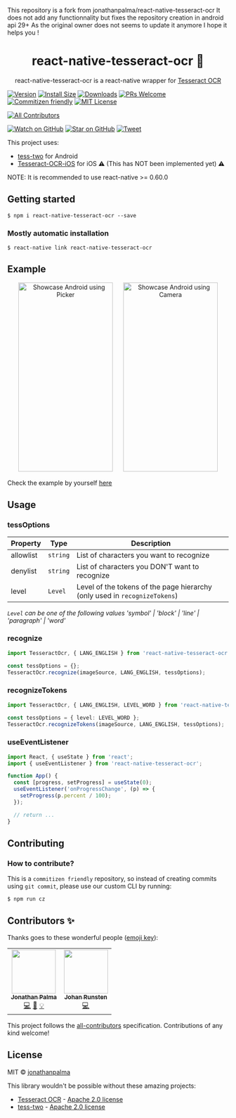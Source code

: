 This repository is a fork from jonathanpalma/react-native-tesseract-ocr
It does not add any functionnality but fixes the repository creation in android api 29+
As the original owner does not seems to update it anymore I hope it helps you !


<div align="center">
  <h1>react-native-tesseract-ocr 👀</h1>
  <p>
  react-native-tesseract-ocr is a react-native wrapper for <a href="https://github.com/tesseract-ocr">Tesseract OCR</a>
  </p>
</div>

[![Version][version-badge]][package]
[![Install Size][size-badge]][package-size]
[![Downloads][downloads-badge]][npmcharts]
[![PRs Welcome][prs-badge]][prs]
[![Commitizen friendly][cz-badge]][cz]
[![MIT License][license-badge]][license]
<!-- ALL-CONTRIBUTORS-BADGE:START - Do not remove or modify this section -->
[![All Contributors](https://img.shields.io/badge/all_contributors-3-orange.svg?style=flat-square)](#contributors-)
<!-- ALL-CONTRIBUTORS-BADGE:END -->

[![Watch on GitHub][github-watch-badge]][github-watch]
[![Star on GitHub][github-star-badge]][github-star]
[![Tweet][twitter-badge]][twitter]

This project uses:

- [tess-two][url-tess-and] for Android
- [Tesseract-OCR-iOS][url-tess-ios] for iOS ⚠️ (This has NOT been implemented yet) ⚠️

NOTE: It is recommended to use react-native >= 0.60.0

## Getting started

`$ npm i react-native-tesseract-ocr --save`

### Mostly automatic installation

`$ react-native link react-native-tesseract-ocr`


## Example


<div align="center">
  <img src="https://raw.githubusercontent.com/jonathanpalma/react-native-tesseract-ocr/master/example/showcase.android.picker.gif" alt="Showcase Android using Picker" width="215" height="430" style="margin: 0px 10px" />
  <img src="https://raw.githubusercontent.com/jonathanpalma/react-native-tesseract-ocr/master/example/showcase.android.camera.gif" alt="Showcase Android using Camera" width="215" height="430" style="margin: 0px 10px" />
</div>

Check the example by yourself [here][url-example]

## Usage

### tessOptions

| Property  | Type     | Description                                                                |
| --------- | -------- | -------------------------------------------------------------------------- |
| allowlist | `string` | List of characters you want to recognize                                   |
| denylist  | `string` | List of characters you DON'T want to recognize                             |
| level     | `Level`  | Level of the tokens of the page hierarchy (only used in `recognizeTokens`) |

_`Level` can be one of the following values 'symbol' | 'block' | 'line' | 'paragraph' | 'word'_

### recognize

```typescript
import TesseractOcr, { LANG_ENGLISH } from 'react-native-tesseract-ocr';

const tessOptions = {};
TesseractOcr.recognize(imageSource, LANG_ENGLISH, tessOptions);
```

### recognizeTokens

```typescript
import TesseractOcr, { LANG_ENGLISH, LEVEL_WORD } from 'react-native-tesseract-ocr';

const tessOptions = { level: LEVEL_WORD };
TesseractOcr.recognizeTokens(imageSource, LANG_ENGLISH, tessOptions);
```


### useEventListener

```typescript
import React, { useState } from 'react';
import { useEventListener } from 'react-native-tesseract-ocr';

function App() {
  const [progress, setProgress] = useState(0);
  useEventListener('onProgressChange', (p) => {
    setProgress(p.percent / 100);
  });

  // return ...
}
```



## Contributing

### How to contribute?

This is a `commitizen friendly` repository, so instead of creating commits using `git commit`, please use our custom CLI by running:

`$ npm run cz`

## Contributors ✨

Thanks goes to these wonderful people ([emoji key](https://allcontributors.org/docs/en/emoji-key)):

<!-- ALL-CONTRIBUTORS-LIST:START - Do not remove or modify this section -->
<!-- prettier-ignore-start -->
<!-- markdownlint-disable -->
<table>
  <tr>
    <td align="center"><a href="http://jonathanpalma.me"><img src="https://avatars3.githubusercontent.com/u/12414771?v=4" width="100px;" alt=""/><br /><sub><b>Jonathan Palma</b></sub></a><br /><a href="https://github.com/jonathanpalma/react-native-tesseract-ocr/commits?author=jonathanpalma" title="Code">💻</a> <a href="https://github.com/jonathanpalma/react-native-tesseract-ocr/commits?author=jonathanpalma" title="Documentation">📖</a> <a href="#example-jonathanpalma" title="Examples">💡</a></td>
    <td align="center"><a href="https://github.com/jrunestone"><img src="https://avatars3.githubusercontent.com/u/2293001?v=4" width="100px;" alt=""/><br /><sub><b>Johan Runsten</b></sub></a><br /><a href="https://github.com/jonathanpalma/react-native-tesseract-ocr/commits?author=jrunestone" title="Code">💻</a></td>
  </tr>
</table>

This project follows the [all-contributors](https://github.com/all-contributors/all-contributors) specification. Contributions of any kind welcome!

## License

MIT © [jonathanpalma](https://github.com/jonathanpalma)

This library wouldn't be possible without these amazing projects:

- [Tesseract OCR][url-tesseract] - [Apache 2.0 license][url-tesseract-lsc]
- [tess-two][url-tess-and] - [Apache 2.0 license][url-tess-and-lsc]
<!-- - [Tesseract-OCR-iOS][url-tess-ios] - [MIT license][url-tess-ios-lsc] -->

[downloads-badge]: https://img.shields.io/npm/dm/react-native-tesseract-ocr.svg?style=flat-square
[license-badge]: https://img.shields.io/npm/l/react-native-tesseract-ocr.svg?style=flat-square
[license]: https://github.com/jonathanpalma/react-native-tesseract-ocr/blob/master/LICENSE
[npmcharts]: http://npmcharts.com/compare/react-native-tesseract-ocr
[package-size]: https://packagephobia.now.sh/result?p=react-native-tesseract-ocr
[package]: https://www.npmjs.com/package/react-native-tesseract-ocr
[prs-badge]: https://img.shields.io/badge/PRs-welcome-brightgreen.svg?style=flat-square
[prs]: http://makeapullrequest.com
[cz-badge]: https://img.shields.io/badge/commitizen-friendly-brightgreen.svg?style=flat-square
[cz]: http://commitizen.github.io/cz-cli/
[size-badge]: https://flat.badgen.net/packagephobia/install/react-native-tesseract-ocr
[version-badge]: https://img.shields.io/npm/v/react-native-tesseract-ocr.svg?style=flat-square
[github-watch-badge]: https://img.shields.io/github/watchers/jonathanpalma/react-native-tesseract-ocr.svg?style=social
[github-watch]: https://github.com/jonathanpalma/react-native-tesseract-ocr/watchers
[github-star-badge]: https://img.shields.io/github/stars/jonathanpalma/react-native-tesseract-ocr.svg?style=social
[github-star]: https://github.com/jonathanpalma/react-native-tesseract-ocr/stargazers
[url-example]: https://github.com/jonathanpalma/react-native-tesseract-ocr/tree/master/example
[url-eslint]: https://eslint.org/
[url-prettier]: https://prettier.io/
[url-tesseract]: https://github.com/tesseract-ocr/tesseract
[url-tesseract-lsc]: https://github.com/tesseract-ocr/tesseract/blob/master/LICENSE
[url-tess-and]: https://github.com/rmtheis/tess-two
[url-tess-and-lsc]: https://github.com/rmtheis/tess-two/blob/master/COPYING
[url-tess-ios]: https://github.com/gali8/Tesseract-OCR-iOS
[url-tess-ios-lsc]: https://github.com/gali8/Tesseract-OCR-iOS/blob/master/LICENSE.md
[twitter]: https://twitter.com/intent/tweet?text=Check%20out%20react-native-tesseract-ocr!%20https://github.com/jonathanpalma/react-native-tesseract-ocr
[twitter-badge]: https://img.shields.io/twitter/url/https/github.com/jonathanpalma/react-native-tesseract-ocr.svg?style=social

